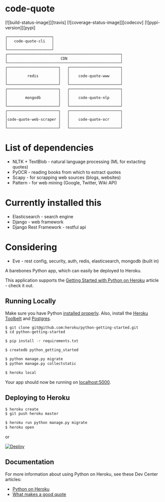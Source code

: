 # code-quote

[![build-status-image]][travis]
[![coverage-status-image]][codecov]
[![pypi-version]][pypi]


```
┌────────────────────┐
│   code-quote-cli   │
│                    │
└────────────────────┘
┌───────────────────────────────────────────────────┐
│                        CDN                        │
└───────────────────────────────────────────────────┘
┌───────────────────────┐   ┌───────────────────────┐
│                       │   │                       │
│         redis         │   │    code-quote-www     │
│                       │   │                       │
└───────────────────────┘   └───────────────────────┘
┌───────────────────────┐   ┌───────────────────────┐
│                       │   │                       │
│        mongodb        │   │    code-quote-nlp     │
│                       │   │                       │
└───────────────────────┘   └───────────────────────┘
┌───────────────────────┐   ┌───────────────────────┐
│                       │   │                       │
│code-quote-web-scraper │   │    code-quote-ocr     │
│                       │   │                       │
└───────────────────────┘   └───────────────────────┘

```

# List of dependencies

- NLTK + TextBlob - natural language processing (ML for extacting quotes)
- PyOCR - reading books from which to extract quotes
- Scapy - for scrapping web sources (blogs, websites)
- Pattern - for web mining (Google, Twitter, Wiki API)

# Currently installed this
- Elasticsearch - search engine
- Django - web framework
- Django Rest Framework - restful api

# Considering 
- Eve - rest config, security, auth, redis, elasticsearch, mongodb (built in)

A barebones Python app, which can easily be deployed to Heroku.

This application supports the [Getting Started with Python on Heroku](https://devcenter.heroku.com/articles/getting-started-with-python) article - check it out.

## Running Locally

Make sure you have Python [installed properly](http://install.python-guide.org).  Also, install the [Heroku Toolbelt](https://toolbelt.heroku.com/) and [Postgres](https://devcenter.heroku.com/articles/heroku-postgresql#local-setup).

```sh
$ git clone git@github.com:heroku/python-getting-started.git
$ cd python-getting-started

$ pip install -r requirements.txt

$ createdb python_getting_started

$ python manage.py migrate
$ python manage.py collectstatic

$ heroku local
```

Your app should now be running on [localhost:5000](http://localhost:5000/).

## Deploying to Heroku

```sh
$ heroku create
$ git push heroku master

$ heroku run python manage.py migrate
$ heroku open
```
or

[![Deploy](https://www.herokucdn.com/deploy/button.png)](https://heroku.com/deploy)

## Documentation

For more information about using Python on Heroku, see these Dev Center articles:

- [Python on Heroku](https://devcenter.heroku.com/categories/python)
- [What makes a good quote](http://journalism.about.com/od/reporting/a/goodquotes.htm)